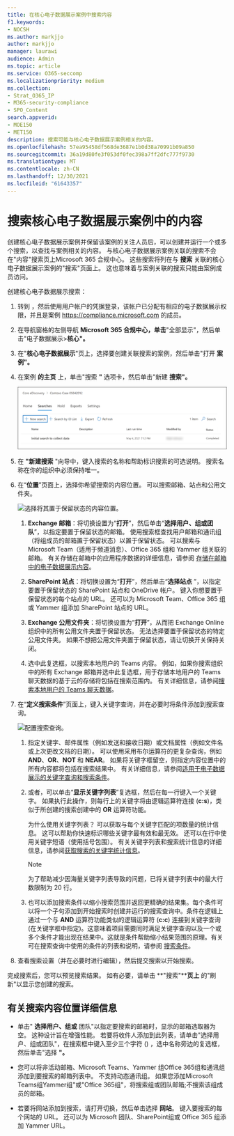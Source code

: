 ```yaml
---
title: 在核心电子数据展示案例中搜索内容
f1.keywords:
- NOCSH
ms.author: markjjo
author: markjjo
manager: laurawi
audience: Admin
ms.topic: article
ms.service: O365-seccomp
ms.localizationpriority: medium
ms.collection:
- Strat_O365_IP
- M365-security-compliance
- SPO_Content
search.appverid:
- MOE150
- MET150
description: 搜索可能与核心电子数据展示案例相关的内容。
ms.openlocfilehash: 57ea95458df568de3687e1b0d38a70991b09a850
ms.sourcegitcommit: 36a19d80fe3f053df0fec398a7ff2dfc777f9730
ms.translationtype: MT
ms.contentlocale: zh-CN
ms.lasthandoff: 12/30/2021
ms.locfileid: "61643357"
---
```

# <a name="search-for-content-in-a-core-ediscovery-case"></a>搜索核心电子数据展示案例中的内容

创建核心电子数据展示案例并保留该案例的关注人员后，可以创建并运行一个或多个搜索，以查找与案例相关的内容。 与核心电子数据展示案例关联的搜索不会在"内容"搜索页上Microsoft 365 合规中心。  这些搜索将列在与 **搜索** 关联的核心电子数据展示案例的"搜索"页面上。 这也意味着与案例关联的搜索只能由案例成员访问。

创建核心电子数据展示搜索：
  
1. 转到 ，然后使用用户帐户的凭据登录，该帐户已分配有相应的电子数据展示权限，并且是案例 <https://compliance.microsoft.com> 的成员。

2. 在导航窗格的左侧导航 **Microsoft 365 合规中心，单击**"全部显示"，然后单击"电子数据展示>**核心"。**

3. 在"**核心电子数据展示**"页上，选择要创建关联搜索的案例，然后单击"打开 **案例"。**

4. 在案例 **的主页** 上，单击"搜索 **"** 选项卡，然后单击"新建 **搜索"。**

   ![单击"新建搜索"以创建核心电子数据展示搜索。](../media/CoreeDiscoverySearch1.png)

5. 在 **"新建搜索** "向导中，键入搜索的名称和帮助标识搜索的可选说明。 搜索名称在你的组织中必须保持唯一。

6. 在“**位置**”页面上，选择你希望搜索的内容位置。 可以搜索邮箱、站点和公用文件夹。

    ![选择将其置于保留状态的内容位置。](../media/ContentSearchLocations.png)
  
   1. **Exchange 邮箱**：将切换设置为“**打开**”，然后单击“**选择用户、组或团队**”，以指定要置于保留状态的邮箱。 使用搜索框查找用户邮箱和通讯组（将组成员的邮箱置于保留状态）以置于保留状态。 可以搜索与 Microsoft Team（适用于频道消息）、Office 365 组和 Yammer 组关联的邮箱。 有关存储在邮箱中的应用程序数据的详细信息，请参阅 [存储在邮箱中的电子数据展示内容](what-is-stored-in-exo-mailbox.md)。

   2. **SharePoint 站点**：将切换设置为“**打开**”，然后单击“**选择站点** ”，以指定要置于保留状态的 SharePoint 站点和 OneDrive 帐户。 键入你想要置于保留状态的每个站点的 URL。 还可以为 Microsoft Team、Office 365 组或 Yammer 组添加 SharePoint 站点的 URL。
  
   3. **Exchange 公用文件夹**：将切换设置为“**打开**”，从而把 Exchange Online 组织中的所有公用文件夹置于保留状态。 无法选择要置于保留状态的特定公用文件夹。 如果不想把公用文件夹置于保留状态，请让切换开关保持关闭。
  
   4. 选中此复选框，以搜索本地用户的 Teams 内容。 例如，如果你搜索组织中的所有 Exchange 邮箱并选中此复选框，用于存储本地用户的 Teams 聊天数据的基于云的存储将包括在搜索范围内。 有关详细信息，请参阅[搜索本地用户的 Teams 聊天数据](search-cloud-based-mailboxes-for-on-premises-users.md)。

7. 在“**定义搜索条件**”页面上，键入关键字查询，并在必要时将条件添加到搜索查询。

   ![配置搜索查询。](../media/ContentSearchQuery.png)

   1. 指定关键字、邮件属性（例如发送和接收日期）或文档属性（例如文件名或上次更改文档的日期）。 可以使用采用布尔运算符的更复杂查询，例如 **AND**、**OR**、**NOT** 和 **NEAR**。 如果将关键字框留空，则指定内容位置中的所有内容都将包括在搜索结果中。 有关详细信息，请参阅[适用于电子数据展示的关键字查询和搜索条件](keyword-queries-and-search-conditions.md)。

   2. 或者，可以单击“**显示关键字列表**”复选框，然后在每一行键入一个关键字。 如果执行此操作，则每行上的关键字将由逻辑运算符连接 (**c:s**)，类似于所创建的搜索创建中的 **OR** 运算符功能。

      为什么使用关键字列表？ 可以获取与每个关键字匹配的项数量的统计信息。 这可以帮助你快速标识哪些关键字最有效和最无效。 还可以在行中使用关键字短语（使用括号包围）。 有关关键字列表和搜索统计信息的详细信息，请参阅[获取搜索的关键字统计信息](view-keyword-statistics-for-content-search.md#get-keyword-statistics-for-searches)。

      > [!NOTE]
      > 为了帮助减少因海量关键字列表导致的问题，已将关键字列表中的最大行数限制为 20 行。

   3. 也可以添加搜索条件以缩小搜索范围并返回更精确的结果集。每个条件可以将一个子句添加到开始搜索时创建并运行的搜索查询中。条件在逻辑上通过一个与 **AND** 运算符功能类似的逻辑运算符 (**c:c**) 连接到关键字查询 (在关键字框中指定)。这意味着项目需要同时满足关键字查询以及一个或多个条件才能出现在结果中。这就是条件帮助缩小结果范围的原理。有关可在搜索查询中使用的条件的列表和说明，请参阅 [搜索条件](keyword-queries-and-search-conditions.md#search-conditions)。

8. 查看搜索设置（并在必要时进行编辑），然后提交搜索以开始搜索。

完成搜索后，您可以预览搜索结果。 如有必要，请单击 **"搜索"****页上** 的"刷新"以显示您创建的搜索。

## <a name="more-information-about-searching-content-locations"></a>有关搜索内容位置详细信息

- 单击" **选择用户、组或** 团队"以指定要搜索的邮箱时，显示的邮箱选取器为空。 这种设计旨在增强性能。 若要将收件人添加到此列表，请单击"选择用户、组或团队"，在搜索框中键入至少三个字符 () ，选中名称旁边的复选框，然后单击"选择 **"。**

- 您可以将非活动邮箱、Microsoft Teams、Yammer 组Office 365组和通讯组添加到要搜索的邮箱列表中。 不支持动态通讯组。 如果您添加Microsoft Teams组Yammer组"或"Office 365组"，将搜索组或团队邮箱;不搜索该组成员的邮箱。

- 若要将网站添加到搜索，请打开切换，然后单击选择 **网站**。 键入要搜索的每个网站的 URL。 还可以为 Microsoft 团队、SharePoint组或 Office 365 组添加 Yammer URL。
